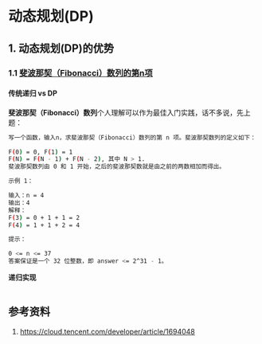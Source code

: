 # 动态规划(DP)

## 1. 动态规划(DP)的优势

### 1.1 [斐波那契（Fibonacci）数列的第n项](https://leetcode.cn/problems/n-th-tribonacci-number/)

#### 传统递归 vs DP

 **斐波那契（Fibonacci）数列**个人理解可以作为最佳入门实践，话不多说，先上题：

```bash
写一个函数，输入n，求斐波那契（Fibonacci）数列的第 n 项。斐波那契数列的定义如下：

F(0) = 0, F(1) = 1
F(N) = F(N - 1) + F(N - 2), 其中 N > 1.
斐波那契数列由 0 和 1 开始，之后的斐波那契数就是由之前的两数相加而得出。

示例 1：

输入：n = 4
输出：4
解释：
F(3) = 0 + 1 + 1 = 2
F(4) = 1 + 1 + 2 = 4

提示：

0 <= n <= 37
答案保证是一个 32 位整数，即 answer <= 2^31 - 1。
```

**递归实现**

```

```



## 参考资料

1. https://cloud.tencent.com/developer/article/1694048